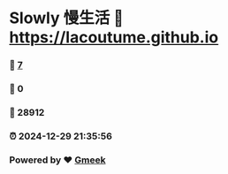 # Slowly 慢生活 :link: https://lacoutume.github.io 
### :page_facing_up: [7](https://lacoutume.github.io/tag.html) 
### :speech_balloon: 0 
### :hibiscus: 28912 
### :alarm_clock: 2024-12-29 21:35:56 
### Powered by :heart: [Gmeek](https://github.com/Meekdai/Gmeek)
